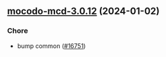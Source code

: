 

## [mocodo-mcd-3.0.12](https://github.com/truecharts/charts/compare/mocodo-mcd-3.0.11...mocodo-mcd-3.0.12) (2024-01-02)

### Chore



- bump common ([#16751](https://github.com/truecharts/charts/issues/16751))